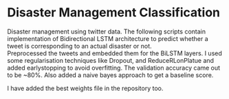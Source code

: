 # Disaster Management Classification
Disaster management using twitter data. The following scripts contain implementation of Bidirectional LSTM architecture to predict whether a tweet is corresponding to an actual disaster or not.  
Preprocessed the tweets and embedded them for the BiLSTM layers.
I used some regularisation techniques like Dropout, and ReduceRLonPlatue and added earlystopping to avoid overfitting.
The validation accuracy came out to be ~80%. Also added a naive bayes approach to get a baseline score.

I have added the best weights file in the repository too.
